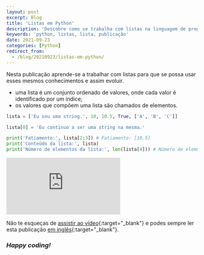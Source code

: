 ```yaml
---
layout: post
excerpt: Blog
title: 'Listas em Python'
description: 'Descobre como se trabalha com listas na linguagem de programação Python. Obtém respostas às tuas dúvidas com a teoria e os exemplos apresentados.'
keywords: 'python, listas, lista, publicação'
date: 2021-09-23
categories: [Python]
redirect_from:
  - /blog/20210923/listas-em-python/
---
```


Nesta publicação aprende-se a trabalhar com listas para que se possa usar esses mesmos conhecimentos e assim evoluir.

- uma lista é um conjunto ordenado de valores, onde cada valor é identificado por um índice;
- os valores que compõem uma lista são chamados de elementos.

```python
lista = ['Eu sou uma string.', 10, 10.5, True, ['A', 'B', 'C']]

lista[0] = 'Eu continuo a ser uma string na mesma.'

print('Fatiamento:', lista[2:3]) # Fatiamento: [10.5]
print('Conteúdo da lista:', lista)
print('Número de elementos da lista:', len(lista[4])) # Número de elementos da lista: 3
```

<div class="video-container">
  <iframe src="https://www.youtube.com/embed/YPjiLWtky60" frameborder="0" allowfullscreen></iframe>
</div>

Não te esqueças de [assistir ao vídeo](https://youtu.be/YPjiLWtky60){:target="\_blank"} e podes sempre ler esta publicação [em inglês](https://nelsonsilvadev.com/blog/lists-in-python/){:target="\_blank"}.

### _Happy coding!_
